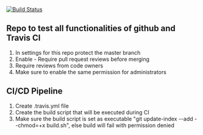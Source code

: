 [![Build Status](https://travis-ci.com/spremraj84/travisci-golang.svg?branch=master)](https://travis-ci.com/spremraj84/travisci-golang)
## Repo to test all functionalities of github and Travis CI
1. In settings for this repo protect the master branch
2. Enable - Require pull request reviews before merging
3. Require reviews from code owners
4. Make sure to enable the same permission for administrators

## CI/CD Pipeline
1. Create .travis.yml file
2. Create the build script that will be executed during CI
3. Make sure the build script is set as executable "git update-index --add --chmod=+x build.sh", else build will fail with permission denied
